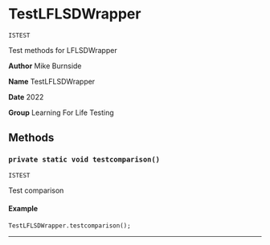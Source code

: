 # TestLFLSDWrapper

`ISTEST`

Test methods for LFLSDWrapper

**Author** Mike Burnside

**Name** TestLFLSDWrapper

**Date** 2022

**Group** Learning For Life Testing

## Methods

### `private static void testcomparison()`

`ISTEST`

Test comparison

#### Example

```apex
TestLFLSDWrapper.testcomparison();
```

---
